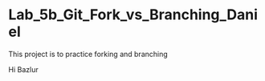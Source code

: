# Lab_5b_Git_Fork_vs_Branching_Daniel

This project is to practice forking and branching

Hi Bazlur
